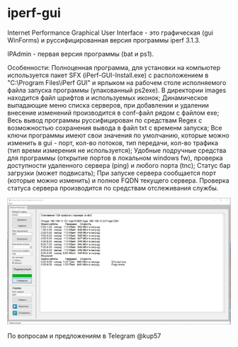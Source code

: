 # iperf-gui
Internet Performance Graphical User Interface - это графическая (gui WinForms) и руссифицированная версия программы iperf 3.1.3. 

IPAdmin - первая версия программы (bat и ps1).

Особенности:
Полноценная программа, для установки на компьютер используется пакет SFX (iPerf-GUI-Install.exe) с расположением в "C:\Program Files\iPerf GUI\" и ярлыком на рабочем столе исполняемого файла запуска программы (упакованный ps2exe). В директории images находится файл шрифтов и используемых иконок;
Динамическое выпадающие меню списка серверов, при добавлении и удалении внесение изменений производится в conf-файл рядом с файлом exe;
Весь вывод программы руссифицирован по средствам Regex с возможностью сохранения вывода в файл txt с временм запуска;
Все ключи программы имеют свои значения по умолчанию, которые можно изменить в gui - порт, кол-во потоков, тип передачи, кол-во трафика (тип времи измерения не используется);
Удобные подручные средства для программы (открытие портов в локальном windows fw), проверка доступности удаленного сервера (ping) и любого порта (tnc);
Статус бар загрузки (может подвисать);
При запуске сервера сообщается порт (которые можно изменить) и полное FQDN текущего сервера. Проверка статуса сервера производится по средствам отслеживания службы.

![Image alt](https://github.com/Lifailon/iperf-gui/blob/rsa/Interface.jpg)

По вопросам и предложениям в Telegram @kup57
